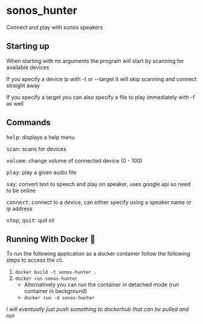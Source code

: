 # sonos_hunter
Connect and play with sonos speakers

## Starting up

When starting with no arguments the program will start by scanning for available devices

If you specify a device ip with -t or --target it will skip scanning and connect straight away

If you specify a target you can also specify a file to play immediately with -f as well

## Commands

<kbd>help</kbd>: displays a help menu

<kbd>scan</kbd>: scans for devices

<kbd>volume</kbd>: change volume of connected device (0 - 100)

<kbd>play</kbd>: play a given audio file

<kbd>say</kbd>: convert text to speech and play on speaker, uses google api so need to be online

<kbd>connect</kbd>: connect to a device, can either specify using a speaker name or ip address

<kbd>stop</kbd>, <kbd>quit</kbd>: quit cli

## Running With Docker :whale:
To run the following application as a docker container follow the following steps to access the cli.
1. ```docker build -t sonos-hunter .```
2. ```docker run sonos-hunter```
   - Alternatively you can run the container in detached mode (run container in background) 
   - ```docker run -d sonos-hunter```
  
*I will eventually just push something to dockerhub  that can be pulled and run*